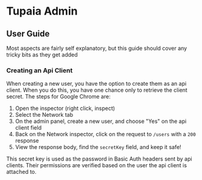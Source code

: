 # Tupaia Admin

## User Guide

Most aspects are fairly self explanatory, but this guide should cover any tricky bits as they get added

### Creating an Api Client

When creating a new user, you have the option to create them as an api client. When you do this, you have one chance only to retrieve the client secret. The steps for Google Chrome are:

1. Open the inspector (right click, inspect)
2. Select the Network tab
3. On the admin panel, create a new user, and choose "Yes" on the api client field
4. Back on the Network inspector, click on the request to `/users` with a `200` response
5. View the response body, find the `secretKey` field, and keep it safe!

This secret key is used as the password in Basic Auth headers sent by api clients. Their permissions are verified based on the user the api client is attached to.
